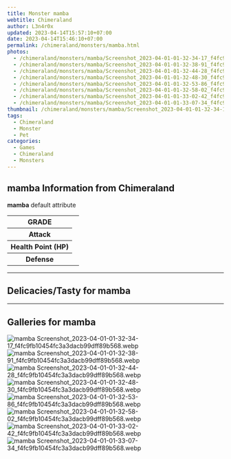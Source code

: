 ```yaml
---
title: Monster mamba
webtitle: Chimeraland
author: L3n4r0x
updated: 2023-04-14T15:57:10+07:00
date: 2023-04-14T15:46:10+07:00
permalink: /chimeraland/monsters/mamba.html
photos:
  - /chimeraland/monsters/mamba/Screenshot_2023-04-01-01-32-34-17_f4fc9fb10454fc3a3dacb99dff89b568.webp
  - /chimeraland/monsters/mamba/Screenshot_2023-04-01-01-32-38-91_f4fc9fb10454fc3a3dacb99dff89b568.webp
  - /chimeraland/monsters/mamba/Screenshot_2023-04-01-01-32-44-28_f4fc9fb10454fc3a3dacb99dff89b568.webp
  - /chimeraland/monsters/mamba/Screenshot_2023-04-01-01-32-48-30_f4fc9fb10454fc3a3dacb99dff89b568.webp
  - /chimeraland/monsters/mamba/Screenshot_2023-04-01-01-32-53-86_f4fc9fb10454fc3a3dacb99dff89b568.webp
  - /chimeraland/monsters/mamba/Screenshot_2023-04-01-01-32-58-02_f4fc9fb10454fc3a3dacb99dff89b568.webp
  - /chimeraland/monsters/mamba/Screenshot_2023-04-01-01-33-02-42_f4fc9fb10454fc3a3dacb99dff89b568.webp
  - /chimeraland/monsters/mamba/Screenshot_2023-04-01-01-33-07-34_f4fc9fb10454fc3a3dacb99dff89b568.webp
thumbnail: /chimeraland/monsters/mamba/Screenshot_2023-04-01-01-32-34-17_f4fc9fb10454fc3a3dacb99dff89b568.webp
tags:
  - Chimeraland
  - Monster
  - Pet
categories:
  - Games
  - Chimeraland
  - Monsters
---
```


<section id="bootstrap-wrapper"><link rel="stylesheet" href="https://rawcdn.githack.com/dimaslanjaka/Web-Manajemen/0c3b5aa1813bd4abcd2c11bf3e37928b15c28664/css/bootstrap-5-3-0-alpha3-wrapper.css"/><h2>mamba Information from Chimeraland</h2><p><b>mamba</b> default attribute <table><tr><th>GRADE</th><td></td></tr><tr><th>Attack</th><td></td></tr><tr><th>Health Point (HP)</th><td></td></tr><tr><th>Defense</th><td></td></tr></table></p><hr/><h2>Delicacies/Tasty for mamba</h2><hr/><div id="gallery"><h2>Galleries for mamba</h2><div class="row"><div class="col-lg-6 col-12"><img src="/chimeraland/monsters/mamba/Screenshot_2023-04-01-01-32-34-17_f4fc9fb10454fc3a3dacb99dff89b568.webp" alt="mamba Screenshot_2023-04-01-01-32-34-17_f4fc9fb10454fc3a3dacb99dff89b568.webp"/></div><div class="col-lg-6 col-12"><img src="/chimeraland/monsters/mamba/Screenshot_2023-04-01-01-32-38-91_f4fc9fb10454fc3a3dacb99dff89b568.webp" alt="mamba Screenshot_2023-04-01-01-32-38-91_f4fc9fb10454fc3a3dacb99dff89b568.webp"/></div><div class="col-lg-6 col-12"><img src="/chimeraland/monsters/mamba/Screenshot_2023-04-01-01-32-44-28_f4fc9fb10454fc3a3dacb99dff89b568.webp" alt="mamba Screenshot_2023-04-01-01-32-44-28_f4fc9fb10454fc3a3dacb99dff89b568.webp"/></div><div class="col-lg-6 col-12"><img src="/chimeraland/monsters/mamba/Screenshot_2023-04-01-01-32-48-30_f4fc9fb10454fc3a3dacb99dff89b568.webp" alt="mamba Screenshot_2023-04-01-01-32-48-30_f4fc9fb10454fc3a3dacb99dff89b568.webp"/></div><div class="col-lg-6 col-12"><img src="/chimeraland/monsters/mamba/Screenshot_2023-04-01-01-32-53-86_f4fc9fb10454fc3a3dacb99dff89b568.webp" alt="mamba Screenshot_2023-04-01-01-32-53-86_f4fc9fb10454fc3a3dacb99dff89b568.webp"/></div><div class="col-lg-6 col-12"><img src="/chimeraland/monsters/mamba/Screenshot_2023-04-01-01-32-58-02_f4fc9fb10454fc3a3dacb99dff89b568.webp" alt="mamba Screenshot_2023-04-01-01-32-58-02_f4fc9fb10454fc3a3dacb99dff89b568.webp"/></div><div class="col-lg-6 col-12"><img src="/chimeraland/monsters/mamba/Screenshot_2023-04-01-01-33-02-42_f4fc9fb10454fc3a3dacb99dff89b568.webp" alt="mamba Screenshot_2023-04-01-01-33-02-42_f4fc9fb10454fc3a3dacb99dff89b568.webp"/></div><div class="col-lg-6 col-12"><img src="/chimeraland/monsters/mamba/Screenshot_2023-04-01-01-33-07-34_f4fc9fb10454fc3a3dacb99dff89b568.webp" alt="mamba Screenshot_2023-04-01-01-33-07-34_f4fc9fb10454fc3a3dacb99dff89b568.webp"/></div></div></div></section>